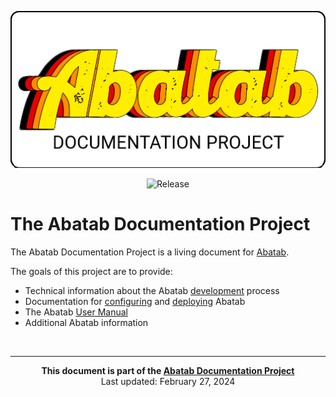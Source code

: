 <!-- u240227 -->

<div align="center">

![](.github/resources/images/logos/abatab-documentation-project-logo.png)


  ![Release](https://img.shields.io/badge/release-24.2-brightgreen?style=flat)

</div>

# The Abatab Documentation Project

The Abatab Documentation Project is a living document for [Abatab](https://github.com/spectrum-health-systems/Abatab).

The goals of this project are to provide:

* Technical information about the Abatab [development](/Development/README.md) process
* Documentation for [configuring](/Configuration/README.md) and [deploying](/Deployment/README.md) Abatab
* The Abatab [User Manual](/Manual/README.md)
* Additional Abatab information

<!-- This footer should be at the bottom of Abatab Documentation Project pages. -->

<br>

***

<div align="center">

<b>This document is part of the
[Abatab Documentation Project](https://github.com/spectrum-health-systems/Abatab-Documentation-Project)</b><br>
Last updated: February 27, 2024<br>

</div>
